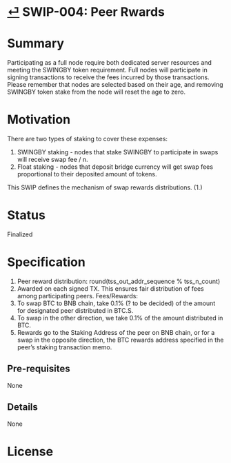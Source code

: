 # [⏎](./readme.md) SWIP-004: Peer Rwards

# Summary
Participating as a full node require both dedicated server resources and meeting the SWINGBY token requirement.
Full nodes will participate in signing transactions to receive the fees incurred by those transactions. 
Please remember that nodes are selected based on their age, and removing SWINGBY token stake from the node will reset the age to zero.

# Motivation
There are two types of staking to cover these expenses:
1. SWINGBY staking - nodes that stake SWINGBY to participate in swaps will
receive swap fee / n.
2. Float staking - nodes that deposit bridge currency will get swap fees
proportional to their deposited amount of tokens.

This SWIP defines the mechanism of swap rewards distributions. (1.)

# Status
Finalized

# Specification
1. Peer reward distribution: round(tss_out_addr_sequence % tss_n_count)
2. Awarded on each signed TX. This ensures fair distribution of fees among participating peers.
Fees/Rewards:
3. To swap BTC to BNB chain, take 0.1% (? to be decided) of the amount for designated peer distributed in BTC.S.
4. To swap in the other direction, we take 0.1% of the amount distributed in BTC.
5. Rewards go to the Staking Address of the peer on BNB chain, or for a swap in the opposite direction, the BTC rewards address specified in the peer’s staking transaction memo.

## Pre-requisites
None
## Details
None
# License